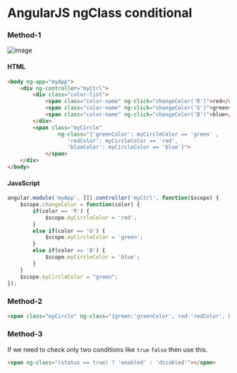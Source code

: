 # AngularJS ngClass conditional


### Method-1

![image](https://user-images.githubusercontent.com/6780840/28112488-d4dc4a5c-6716-11e7-96e1-f62e5a27ecef.png)

#### HTML


```html
<body ng-app="myApp">
	<div ng-controller="myCtrl">
		<div class="color-list">
			<span class="color-name" ng-click="changeColor('R')">red</span>
			<span class="color-name" ng-click="changeColor('G')">green</span>
			<span class="color-name" ng-click="changeColor('B')">blue</span>
		</div>
		<span class="myCircle" 
        		ng-class="{'greenColor': myCircleColor == 'green' , 
				   'redColor': myCircleColor == 'red', 
				   'blueColor': myCircleColor == 'blue'}">
        	</span>
	</div>
</body>
```

#### JavaScript

```javascript
angular.module('myApp', []).controller('myCtrl', function($scope) {
	$scope.changeColor = function(color) {
		if(color == 'R') {
			$scope.myCircleColor = 'red';
		}
		else if(color == 'G') {
			$scope.myCircleColor = 'green';
		}
		else if(color == 'B') {
			$scope.myCircleColor = 'blue';
		}
	}
	$scope.myCircleColor = "green";
});
```

### Method-2

```html
<span class="myCircle" ng-class="{green:'greenColor', red:'redColor', blue:'blueColor'}[myCircleColor]"></span>
```

### Method-3

If we need to check only two conditions like ```true``` ```false``` then use this.

```html
<span ng-class="(status == true) ? 'enabled' : 'disabled'"></span>
```
